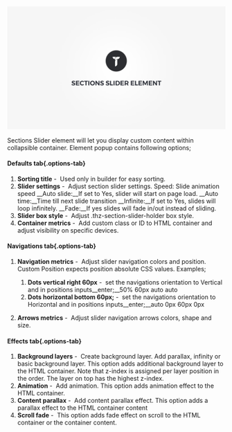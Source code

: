 <div class="thz-doc-image max">
<a class="thz-lightbox mfp-iframe" href="https://www.youtube.com/watch?v=mCK-fEMEITU" data-mfp-title="Creatus WordPress Theme Sections Slider Element" data-modal-size="large">
	<img src="../../docs-media/splash-sections-slider-element.jpg" alt="Creatus WordPress Theme Sections Slider Element" />
</a>
</div>

Sections Slider element will let you display custom content within collapsible container. Element popup contains following options;

#### Defaults tab{.options-tab}
1. __Sorting title__&nbsp;-&nbsp; Used only in builder for easy sorting.
1. __Slider settings__&nbsp;-&nbsp; Adjust section slider settings. Speed: Slide animation speed __Auto slide:__If set to Yes, slider will start on page load. __Auto time:__Time till next slide transition __Infinite:__If set to Yes, slides will loop infinitely. __Fade:__If yes slides will fade in/out instead of sliding.
1. __Slider box style__&nbsp;-&nbsp; Adjust .thz-section-slider-holder box style.
1. __Container metrics__&nbsp;-&nbsp; Add custom class or ID to HTML container and adjust visibility on specific devices.

#### Navigations tab{.options-tab}
1. __Navigation metrics__&nbsp;-&nbsp; Adjust slider navigation colors and position. Custom Position expects position absolute CSS values. Examples;
	1. __Dots vertical right 60px__&nbsp;-&nbsp; set the navigations orientation to Vertical and in positions inputs__enter;__50% 60px auto auto
	1. __Dots horizontal bottom 60px;__&nbsp;-&nbsp; set the navigations orientation to Horizontal and in positions inputs__enter;__auto 0px 60px 0px

1. __Arrows metrics__&nbsp;-&nbsp; Adjust slider navigation arrows colors, shape and size.

#### Effects tab{.options-tab}
1. __Background layers__&nbsp;-&nbsp; Create background layer. Add parallax, infinity or basic background layer. This option adds additional background layer to the HTML container. Note that z-index is assigned per layer position in the order. The layer on top has the highest z-index.
1. __Animation__&nbsp;-&nbsp; Add animation. This option adds animation effect to the HTML container.
1. __Content parallax__&nbsp;-&nbsp; Add content parallax effect. This option adds a parallax effect to the HTML container content
1. __Scroll fade__&nbsp;-&nbsp; This option adds fade effect on scroll to the HTML container or the container content.